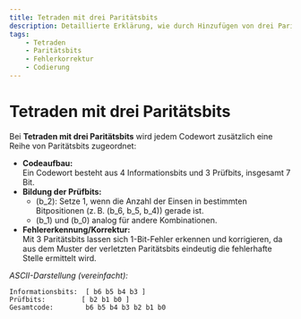 ```yaml
---
title: Tetraden mit drei Paritätsbits
description: Detaillierte Erklärung, wie durch Hinzufügen von drei Paritätsbits zu einem 7-Bit-Code (Tetrade) Fehler erkannt und 1-Bit-Fehler korrigiert werden können.
tags:
    - Tetraden
    - Paritätsbits
    - Fehlerkorrektur
    - Codierung
---
```


# Tetraden mit drei Paritätsbits

Bei **Tetraden mit drei Paritätsbits** wird jedem Codewort zusätzlich eine Reihe von Paritätsbits zugeordnet:
- **Codeaufbau:**  
  Ein Codewort besteht aus 4 Informationsbits und 3 Prüfbits, insgesamt 7 Bit.
- **Bildung der Prüfbits:**  
  - \(b_2\): Setze 1, wenn die Anzahl der Einsen in bestimmten Bitpositionen (z. B. \(b_6, b_5, b_4\)) gerade ist.
  - \(b_1\) und \(b_0\) analog für andere Kombinationen.
- **Fehlererkennung/Korrektur:**  
  Mit 3 Paritätsbits lassen sich 1-Bit-Fehler erkennen und korrigieren, da aus dem Muster der verletzten Paritätsbits eindeutig die fehlerhafte Stelle ermittelt wird.

*ASCII-Darstellung (vereinfacht):*

```
Informationsbits:  [ b6 b5 b4 b3 ]
Prüfbits:         [ b2 b1 b0 ]
Gesamtcode:        b6 b5 b4 b3 b2 b1 b0
```

